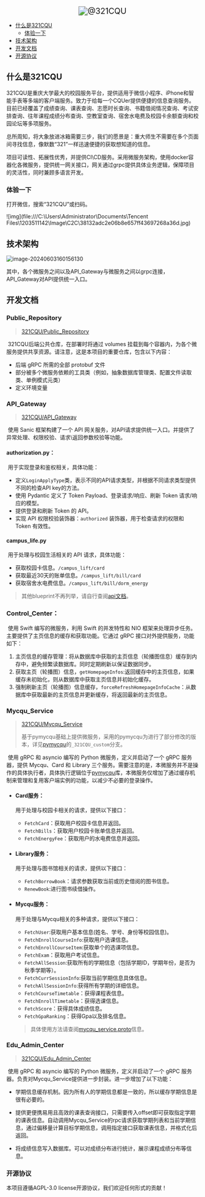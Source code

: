 <div align=center><img src="https://saladday-figure-bed.oss-cn-chengdu.aliyuncs.com/img/202406031629855.png" alt="@321CQU" style="zoom:150%" /></div>

- [什么是321CQU](#什么是321CQU)
  - [体验一下](#体验一下)
- [技术架构](#技术架构)
- [开发文档](#开发文档)
- [开源协议](#开源协议)

## 什么是321CQU

321CQU是重庆大学最大的校园服务平台，提供适用于微信小程序、iPhone和智能手表等多端的客户端服务。致力于给每一个CQUer提供便捷的信息查询服务。目前已经覆盖了成绩查询、课表查询、志愿时长查询、书籍借阅情况查询、考试安排查询、往年课程成绩分布查询、空教室查询、宿舍水电费及校园卡余额查询和校园论坛等多项服务。

总所周知，将大象放进冰箱需要三步，我们的愿景是：重大师生不需要在多个页面间寻找信息，像默数“321”一样迅速便捷的获取想知道的信息。

项目可读性、拓展性优秀，并提供CI\CD服务。采用微服务架构，使用docker容器化各微服务，提供统一网关接口，网关通过grpc提供具体业务逻辑，保障项目的灵活性，同时兼顾多语言开发。

### 体验一下

打开微信，搜索“321CQU”或扫码。

![img](file:///C:\Users\Administrator\Documents\Tencent Files\1203511142\Image\C2C\38132adc2e06b8e657ff43697268a36d.jpg)

## 技术架构



![image-20240603160156130](https://saladday-figure-bed.oss-cn-chengdu.aliyuncs.com/img/202406031629963.png)

其中，各个微服务之间以及API_Gateway与微服务之间以grpc连接，API_Gateway对API提供统一入口。



## 开发文档

### Public_Repository

> [321CQU/Public_Repository](https://github.com/321CQU/Public_Repository)

​	321CQU后端公共仓库，在部署时将通过 volumes 挂载到每个容器内，为各个微服务提供共享资源。请注意，这是本项目的重要仓库，包含以下内容：

- 后端 gRPC 所需的全部 protobuf 文件
- 部分被多个微服务依赖的工具类（例如，抽象数据库管理类、配置文件读取类、单例模式元类）
- 定义环境变量

### API_Gateway

> [321CQU/API_Gateway](https://github.com/321CQU/API_Gateway)

​	使用 Sanic 框架构建了一个 API 网关服务，对API请求提供统一入口。并提供了异常处理、权限校验、请求\返回参数校验等功能。

#### authorization.py：

​	用于实现登录和鉴权相关，具体功能：

- 定义`LoginApplyType`类，表示不同的API请求类型，并根据不同请求类型提供不同的检查API key的方法。
- 使用 Pydantic 定义了 Token Payload、登录请求/响应、刷新 Token 请求/响应的模型。
- 提供登录和刷新 Token 的 API。
- 实现 API 权限校验装饰器：`authorized` 装饰器，用于检查请求的权限和 Token 有效性。

#### campus_life.py

​	用于处理与校园生活相关的 API 请求，具体功能：

- 获取校园卡信息。`/campus_lift/card`
- 获取最近30天的账单信息。`/campus_lift/bill/card`
- 获取宿舍水电费信息。`/campus_lift/bill/dorm_energy`

> 其他blueprint不再列举，请自行查阅[api文档](https://api.321cqu.com/docs)。

### Control_Center：

​	使用 Swift 编写的微服务，利用 Swift 的并发特性和 NIO 框架来处理异步任务。主要提供了主页信息的缓存和获取功能。它通过 gRPC 接口对外提供服务，功能如下：

1. 主页信息的缓存管理：将从数据库中获取的主页信息（轮播图信息）缓存到内存中，避免频繁读数据库。同时定期刷新以保证数据同步。
2. 获取主页（轮播图）信息，`getHomepageInfos`:返回缓存中的主页信息，如果缓存未初始化，则从数据库中获取主页信息并初始化缓存。
3. 强制刷新主页（轮播图）信息缓存，`forceRefreshHomepageInfoCache`：从数据库中获取最新的主页信息并更新缓存，将返回最新的主页信息。

### Mycqu_Service

> [321CQU/Mycqu_Service](https://github.com/321CQU/Mycqu_Service)
>
> 基于pymycqu基础上提供微服务，采用的pymycqu为进行了部分修改的版本，详见[pymycqu](https://github.com/ZhuLegend/pymycqu/tree/_321CQU_custom)的`_321CQU_custom`分支。

​	使用 gRPC 和 asyncio 编写的 Python 微服务，定义并启动了一个 gRPC 服务器，提供 Mycqu、Card 和 Library 三个服务。需要注意的是，本微服务并不是操作的具体执行者，具体执行逻辑位于[pymycqu](https://github.com/ZhuLegend/pymycqu/tree/_321CQU_custom)库，本微服务仅增加了通过缓存机制来管理和复用客户端实例的功能，以减少不必要的登录操作。

- #### Card服务：

  用于处理与校园卡相关的请求，提供以下接口：

  - `FetchCard`：获取用户校园卡信息并返回。
  - `FetchBills`：获取用户校园卡账单信息并返回。
  - `FetchEnergyFee`：获取用户的水电费信息并返回。

- #### Library服务：

  用于处理与图书馆相关的请求，提供以下接口：

  - `FetchBorrowBook`：请求参数获取当前或历史借阅的图书信息。
  - `RenewBook`:进行图书续借操作。

- #### Mycqu服务：

  用于处理与Mycqu相关的多种请求，提供以下接口：

  - `FetchUser`:获取用户基本信息(姓名、学号、身份等校园信息)。
  - `FetchEnrollCourseInfo`:获取用户选课信息。
  - `FetchEnrollCourseItem`:获取单个的选课项信息。
  - `FetchExam`：获取用户考试信息。
  - `FetchAllSession`:获取所有的学期信息（包括学期ID，学期年份，是否为秋季学期等）。
  - `FetchCurrSessionInfo`:获取当前学期信息具体信息。
  - `FetchAllSessionInfo`:获得所有学期的详细信息。
  - `FetchCourseTimetable`：获得课程表信息。
  - `FetchEnrollTimetable`：获得选课信息。
  - `FetchScore`：获得具体成绩信息。
  - `FetchGpaRanking`：获得Gpa以及排名信息。

  > 具体使用方法请查阅[mycqu_service.proto](https://github.com/321CQU/Public_Repository/blob/main/micro_services_protobuf/mycqu_service/mycqu_service.proto)信息。

### Edu_Admin_Center

> [321CQU/Edu_Admin_Center](https://github.com/321CQU/Edu_Admin_Center)

​	使用 gRPC 和 asyncio 编写的 Python 微服务，定义并启动了一个 gRPC 服务器。负责对Mycqu_Service提供进一步封装。进一步增加了以下功能：

- 学期信息缓存机制。因为所有人的学期信息都是一致的，所以缓存学期信息是很有必要的。

- 提供更便携易用且高效的课表查询接口，只需要传入offset即可获取指定学期的课表信息。自动调用Mycqu_Service的rpc请求获取学期列表和当前学期信息，通过偏移量计算目标学期信息，调用指定接口获取课表信息，并格式化后返回。
- 将成绩信息写入数据库。可以对成绩分布进行统计，展示课程成绩分布等信息。



### 开源协议

本项目遵循AGPL-3.0 license开源协议，我们欢迎任何形式的贡献！